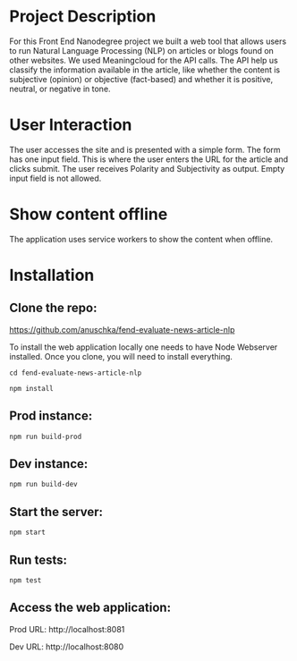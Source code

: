 # Project Description

For this Front End Nanodegree project we built a web tool that allows users to run Natural Language Processing (NLP) on articles or blogs found on other websites. We used Meaningcloud for the API calls. The API help us classify the information available in the article, like whether the content is subjective (opinion) or objective (fact-based) and whether it is positive, neutral, or negative in tone.

# User Interaction

The user accesses the site and is presented with a simple form. The form has one input field. This is where the user enters the URL
for the article and clicks submit. The user receives Polarity and Subjectivity as output. Empty input field is not allowed.

# Show content offline
The application uses service workers to show the content when offline.

# Installation

## Clone the repo:
https://github.com/anuschka/fend-evaluate-news-article-nlp

To install the web application locally one needs to have Node Webserver installed.
Once you clone, you will need to install everything.

`cd fend-evaluate-news-article-nlp`

`npm install`

## Prod instance:
`npm run build-prod` 

## Dev instance:
`npm run build-dev`

## Start the server:
`npm start`

## Run tests:
`npm test`

## Access the web application:
Prod URL: http://localhost:8081

Dev URL: http://localhost:8080